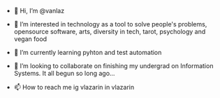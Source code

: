 - 👋 Hi, I’m @vanlaz

- 👀 I’m interested in technology as a tool to solve people's problems, opensource software, arts, diversity in tech, tarot, psychology and vegan food

- 🌱 I’m currently learning pyhton and test automation

- 💞️ I’m looking to collaborate on finishing my undergrad on Information Systems. It all begun so long ago...

- 📫 How to reach me 
      ig vlazarin
      in vlazarin

<!---
vanlaz/vanlaz is a ✨ special ✨ repository because its `README.md` (this file) appears on your GitHub profile.
You can click the Preview link to take a look at your changes.
--->
